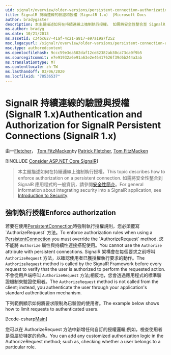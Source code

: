 ```yaml
---
uid: signalr/overview/older-versions/persistent-connection-authorization
title: SignalR 持續連線的驗證和授權（SignalR 1.x） |Microsoft Docs
author: bradygaster
description: 本主題描述如何在持續連線上強制執行授權。 如需將安全性整合至 SignalR 應用程式的一般資訊,。
ms.author: bradyg
ms.date: 10/21/2013
ms.assetid: c34bc627-41af-4c21-a817-e97a19a7f252
msc.legacyurl: /signalr/overview/older-versions/persistent-connection-authorization
msc.type: authoredcontent
ms.openlocfilehash: 9ccc59e3ea502daf12ce82382ab30ca73ca0f9b5
ms.sourcegitcommit: e7e91932a6e91a63e2e46417626f39d6b244a3ab
ms.translationtype: MT
ms.contentlocale: zh-TW
ms.lasthandoff: 03/06/2020
ms.locfileid: "78536537"
---
```

# <a name="authentication-and-authorization-for-signalr-persistent-connections-signalr-1x"></a><span data-ttu-id="f6069-104">SignalR 持續連線的驗證與授權 (SignalR 1.x)</span><span class="sxs-lookup"><span data-stu-id="f6069-104">Authentication and Authorization for SignalR Persistent Connections (SignalR 1.x)</span></span>

<span data-ttu-id="f6069-105">由一[Fletcher](https://github.com/pfletcher)， [Tom FitzMacken](https://github.com/tfitzmac)</span><span class="sxs-lookup"><span data-stu-id="f6069-105">by [Patrick Fletcher](https://github.com/pfletcher), [Tom FitzMacken](https://github.com/tfitzmac)</span></span>

[!INCLUDE [Consider ASP.NET Core SignalR](~/includes/signalr/signalr-version-disambiguation.md)]

> <span data-ttu-id="f6069-106">本主題描述如何在持續連線上強制執行授權。</span><span class="sxs-lookup"><span data-stu-id="f6069-106">This topic describes how to enforce authorization on a persistent connection.</span></span> <span data-ttu-id="f6069-107">如需將安全性整合到 SignalR 應用程式的一般資訊，請參閱[安全性簡介](index.md)。</span><span class="sxs-lookup"><span data-stu-id="f6069-107">For general information about integrating security into a SignalR application, see [Introduction to Security](index.md).</span></span>

## <a name="enforce-authorization"></a><span data-ttu-id="f6069-108">強制執行授權</span><span class="sxs-lookup"><span data-stu-id="f6069-108">Enforce authorization</span></span>

<span data-ttu-id="f6069-109">若要在使用[PersistentConnection](https://msdn.microsoft.com/library/microsoft.aspnet.signalr.persistentconnection(v=vs.111).aspx)時強制執行授權規則，您必須覆寫 `AuthorizeRequest` 方法。</span><span class="sxs-lookup"><span data-stu-id="f6069-109">To enforce authorization rules when using a [PersistentConnection](https://msdn.microsoft.com/library/microsoft.aspnet.signalr.persistentconnection(v=vs.111).aspx) you must override the `AuthorizeRequest` method.</span></span> <span data-ttu-id="f6069-110">您不能將 `Authorize` 屬性與持續性連接搭配使用。</span><span class="sxs-lookup"><span data-stu-id="f6069-110">You cannot use the `Authorize` attribute with persistent connections.</span></span> <span data-ttu-id="f6069-111">SignalR 架構會在每個要求之前呼叫 `AuthorizeRequest` 方法，以確認使用者已獲授權執行要求的動作。</span><span class="sxs-lookup"><span data-stu-id="f6069-111">The `AuthorizeRequest` method is called by the SignalR Framework before every request to verify that the user is authorized to perform the requested action.</span></span> <span data-ttu-id="f6069-112">不會從用戶端呼叫 `AuthorizeRequest` 方法;相反地，您會透過應用程式的標準驗證機制來驗證使用者。</span><span class="sxs-lookup"><span data-stu-id="f6069-112">The `AuthorizeRequest` method is not called from the client; instead, you authenticate the user through your application's standard authentication mechanism.</span></span>

<span data-ttu-id="f6069-113">下列範例顯示如何將要求限制為已驗證的使用者。</span><span class="sxs-lookup"><span data-stu-id="f6069-113">The example below shows how to limit requests to authenticated users.</span></span>

[!code-csharp[Main](persistent-connection-authorization/samples/sample1.cs)]

<span data-ttu-id="f6069-114">您可以在 AuthorizeRequest 方法中新增任何自訂的授權邏輯;例如，檢查使用者是否屬於特定的角色。</span><span class="sxs-lookup"><span data-stu-id="f6069-114">You can add any customized authorization logic in the AuthorizeRequest method; such as, checking whether a user belongs to a particular role.</span></span>
